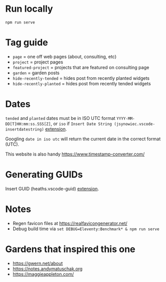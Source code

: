 # Run locally

`npm run serve`

# Tag guide

- `page` = one off web pages (about, consulting, etc)
- `project` = project pages
- `featured-project` = projects that are featured on consulting page
- `garden` = garden posts
- `hide-recently-tended` = hides post from recently planted widgets
- `hide-recently-planted` = hides post from recently tended widgets

# Dates
`tended` and `planted` dates must be in ISO UTC format `YYYY-MM-DD[T]HH:mm:ss.SSS[Z]`, or `iso` if `Insert Date String (jsynowiec.vscode-insertdatestring)` [extension](https://marketplace.visualstudio.com/items?itemName=jsynowiec.vscode-insertdatestring).

Googling `date in iso utc` will return the current date in the correct format (UTC).

This website is also handy https://www.timestamp-converter.com/

# Generating GUIDs
Insert GUID (heaths.vscode-guid) [extension](https://marketplace.visualstudio.com/items?itemName=heaths.vscode-guid).

# Notes
- Regen favicon files at https://realfavicongenerator.net/
- Debug build time via `set DEBUG=Eleventy:Benchmark* & npm run serve`

# Gardens that inspired this one
- https://gwern.net/about
- https://notes.andymatuschak.org
- https://maggieappleton.com/